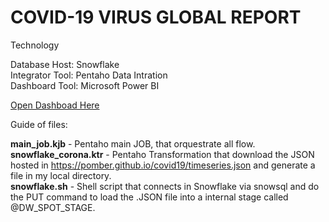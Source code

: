 # COVID-19 VIRUS GLOBAL REPORT

Technology

Database Host: Snowflake
<br>
Integrator Tool: Pentaho Data Intration
<br>
Dashboard Tool: Microsoft Power BI


[Open Dashboad Here](https://app.powerbi.com/view?r=eyJrIjoiNTFmNzExYzktN2QyNi00ZGNhLTg1MjQtYTUyOWIyMGYzOGI2IiwidCI6IjE1M2U3N2E0LWMyOWQtNGYyZS04ODU3LWU0MDU5M2YxNjkzMCJ9)

Guide of files:

<b>main_job.kjb</b> - Pentaho main JOB, that orquestrate all flow. <br>
<b>snowflake_corona.ktr</b> - Pentaho Transformation that download the JSON hosted in https://pomber.github.io/covid19/timeseries.json and generate a file in my local directory. <br>
<b>snowflake.sh</b> - Shell script that connects in Snowflake via snowsql and do the PUT command to load the .JSON file into a internal stage called @DW_SPOT_STAGE.
